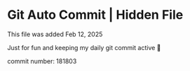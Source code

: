# Git Auto Commit | Hidden File

This file was added Feb 12, 2025

Just for fun and keeping my daily git commit active 🤪

commit number: 181803
